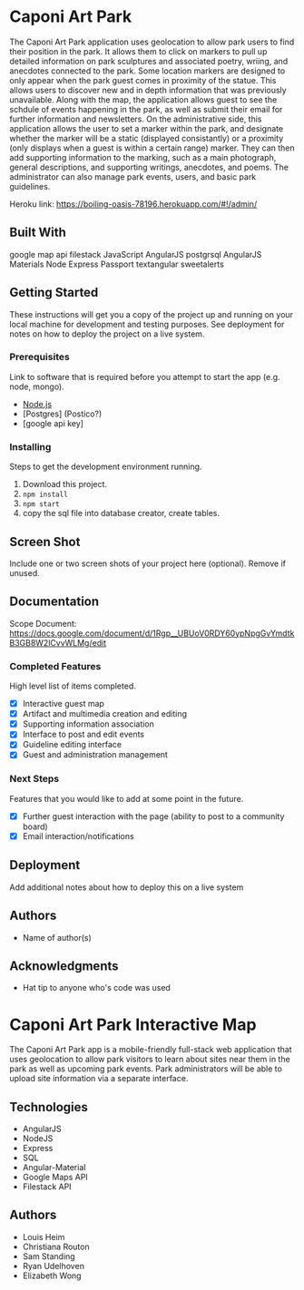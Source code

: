 # Caponi Art Park

The Caponi Art Park application uses geolocation to allow park users to find their position in the park. It allows them to click on markers to pull up detailed information on park sculptures and associated poetry, wriing, and anecdotes connected to the park. Some location markers are designed to only appear when the park guest comes in proximity of the statue. This allows users to discover new and in depth information that was previously unavailable. Along with the map, the application allows guest to see the schdule of events happening in the park, as well as submit their email for further information and newsletters. 
On the administrative side, this application allows the user to set a marker within the park, and designate whether the marker will be a static (displayed consistantly) or a proximity (only displays when a guest is within a certain range) marker. They can then add supporting information to the marking, such as a main photograph, general descriptions, and supporting writings, anecdotes, and poems. The administrator can also manage park events, users, and basic park guidelines. 

Heroku link: https://boiling-oasis-78196.herokuapp.com/#!/admin/

## Built With

google map api
filestack
JavaScript
AngularJS
postgrsql
AngularJS Materials 
Node
Express
Passport
textangular
sweetalerts

## Getting Started

These instructions will get you a copy of the project up and running on your local machine for development and testing purposes. See deployment for notes on how to deploy the project on a live system.

### Prerequisites

Link to software that is required before you attempt to start the app (e.g. node, mongo).

- [Node.js](https://nodejs.org/en/)
- [Postgres] (Postico?)
- [google api key]

### Installing

Steps to get the development environment running.

1. Download this project.
2. `npm install`
3. `npm start`
4. copy the sql file into database creator, create tables. 

## Screen Shot

Include one or two screen shots of your project here (optional). Remove if unused.

## Documentation

Scope Document:
https://docs.google.com/document/d/1Rgp__UBUoV0RDY60ypNpgGvYmdtkB3GB8W2lCvvWLMg/edit

### Completed Features

High level list of items completed.

- [x] Interactive guest map
- [x] Artifact and multimedia creation and editing
- [x] Supporting information association
- [x] Interface to post and edit events
- [x] Guideline editing interface
- [x] Guest and administration management

### Next Steps

Features that you would like to add at some point in the future.

- [x] Further guest interaction with the page (ability to post to a community board)
- [x] Email interaction/notifications

## Deployment

Add additional notes about how to deploy this on a live system

## Authors

* Name of author(s)


## Acknowledgments

* Hat tip to anyone who's code was used



# Caponi Art Park Interactive Map

The Caponi Art Park app is a mobile-friendly full-stack web application that uses geolocation to allow park visitors to learn about sites near them in the park as well as upcoming park events. Park administrators will be able to upload site information via a separate interface.

## Technologies

- AngularJS
- NodeJS
- Express
- SQL
- Angular-Material
- Google Maps API
- Filestack API

## Authors

* Louis Heim
* Christiana Routon
* Sam Standing
* Ryan Udelhoven
* Elizabeth Wong